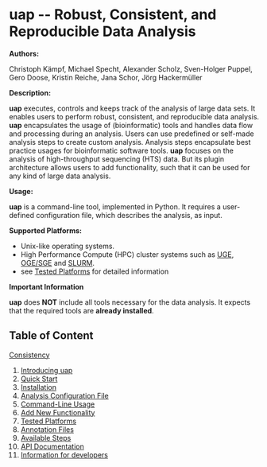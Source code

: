 <!--
  This is the documentation for uap. Please keep lines under
  80 characters if you can and start each sentence on a new line as it 
  decreases maintenance and makes diffs more readable.

  See https://github.github.com/gfm/ for GitHub flavored Markdown
-->

# uap -- Robust, Consistent, and Reproducible Data Analysis

**Authors:**

Christoph Kämpf, Michael Specht, Alexander Scholz, Sven-Holger Puppel,
Gero Doose, Kristin Reiche, Jana Schor, Jörg Hackermüller

**Description:**

  **uap** executes, controls and keeps track of the analysis of large data sets.
  It enables users to perform robust, consistent, and reproducible data analysis.
  **uap** encapsulates the usage of (bioinformatic) tools and handles data flow
  and processing during an analysis.
  Users can use predefined or self-made analysis steps to create custom analysis.
  Analysis steps encapsulate best practice usages for bioinformatic software
  tools.
  **uap** focuses on the analysis of high-throughput sequencing (HTS) data.
  But its plugin architecture allows users to add functionality, such that
  it can be used for any kind of large data analysis.

**Usage:**

  **uap** is a command-line tool, implemented in Python.
  It requires a user-defined configuration file, which describes the analysis,
  as input.
  
**Supported Platforms:**

  * Unix-like operating systems.
  * High Performance Compute (HPC) cluster systems such as
    [UGE](http://www.univa.com/products/), [OGE/SGE](http://www.univa.com/oracle)
    and [SLURM](http://slurm.schedmd.com/).
  * see [Tested Platforms](./platforms.md) for detailed information
    
**Important Information**

  **uap** does **NOT** include all tools necessary for the data analysis.
  It expects that the required tools are **already installed**.

## Table of Content

[Consistency](./introduction.md#consistency)

1. [Introducing uap](./introduction.md)
2. [Quick Start](./how-to.md)
3. [Installation](./installation.md)
4. [Analysis Configuration File](./configuration.md)
5. [Command-Line Usage](./interaction.md)
6. [Add New Functionality](./extension.md)
7. [Tested Platforms](./platforms.md)
8. [Annotation Files](./annotation.md)
9. [Available Steps](./steps.md)
10. [API Documentation](./api.md)
11. [Information for developers](./developers.md)
